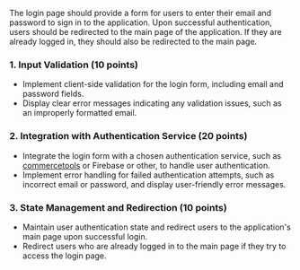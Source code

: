 The login page should provide a form for users to enter their email and password to sign in to the application. Upon successful authentication, users should be redirected to the main page of the application. If they are already logged in, they should also be redirected to the main page.

### 1. Input Validation (10 points)

- Implement client-side validation for the login form, including email and password fields.
- Display clear error messages indicating any validation issues, such as an improperly formatted email.

### 2. Integration with Authentication Service (20 points)

- Integrate the login form with a chosen authentication service, such as [commercetools](https://docs.commercetools.com/api/projects/customers#authenticate-sign-in-customer) or Firebase or other, to handle user authentication.
- Implement error handling for failed authentication attempts, such as incorrect email or password, and display user-friendly error messages.

### 3. State Management and Redirection (10 points)

- Maintain user authentication state and redirect users to the application's main page upon successful login.
- Redirect users who are already logged in to the main page if they try to access the login page.